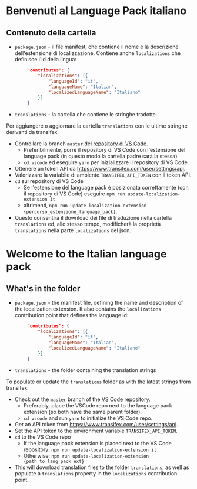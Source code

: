 # Benvenuti al Language Pack italiano

## Contenuto della cartella
* `package.json` - il file manifest, che contiene il nome e la descrizione dell'estensione di localizzazione. Contiene anche `localizations` che definisce l'id della lingua:
```json
        "contributes": {
            "localizations": [{
                "languageId": "it",
                "languageName": "Italian",
                "localizedLanguageName": "Italiano"
            }]
        }
```
* `translations` - la cartella che contiene le stringhe tradotte.

Per aggiungere o aggiornare la cartella `translations` con le ultime stringhe derivanti da transifex:
- Controllare la branch `master` del [repository di VS Code](https://github.com/Microsoft/vscode).
   - Preferibilmente, porre il repository di VS Code con l'estensione del language pack (in questo modo la cartella padre sarà la stessa)
   - `cd vscode` ed eseguire `yarn` per inizializzare il repository di VS Code.
- Ottenere un token API da https://www.transifex.com/user/settings/api.
- Valorizzare la variabile di ambiente `TRANSIFEX_API_TOKEN` con il token API.
- `cd` sul repository di VS Code
   - Se l'estensione del language pack è posizionata correttamente (con il repository di VS Code) eseguire `npm run update-localization-extension it`
   - altrimenti, `npm run update-localization-extension {percorso_estensione_language_pack}`.
- Questo consentirà il download dei file di traduzione nella cartella `translations` ed, allo stesso tempo, modificherà la proprietà `translations` nella parte `localizations` del json.

# Welcome to the Italian language pack

## What's in the folder
* `package.json` - the manifest file, defining the name and description of the localization extension. It also contains the `localizations` contribution point that defines the language id:
```json
        "contributes": {
            "localizations": [{
                "languageId": "it",
                "languageName": "Italian",
                "localizedLanguageName": "Italiano"
            }]
        }
```
* `translations` - the folder containing the translation strings


To populate or update the `translations` folder as with the latest strings from transifex:
- Check out the `master` branch of the [VS Code repository](https://github.com/Microsoft/vscode).
   - Preferably, place the VSCode repo next to the language pack extension (so both have the same parent folder).
   - `cd vscode` and run `yarn` to initialize the VS Code repo.
- Get an API token from https://www.transifex.com/user/settings/api.
- Set the API token to the environment variable `TRANSIFEX_API_TOKEN`.
- `cd` to the VS Code repo
   - If the language pack extension is placed next to the VS Code repository: `npm run update-localization-extension it`
   - Otherwise: `npm run update-localization-extension {path_to_lang_pack_ext}`
- This will download translation files to the folder `translations`, as well as populate a `translations` property in the `localizations` contribution point.
